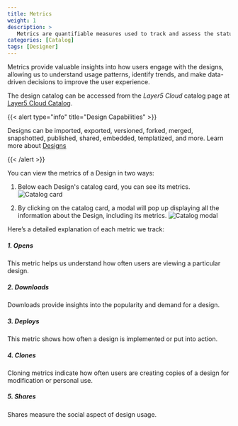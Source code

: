 ```yaml
---
title: Metrics
weight: 1
description: >
   Metrics are quantifiable measures used to track and assess the status, progress, and performance of various activities and user interactions with Designs.
categories: [Catalog]
tags: [Designer]
---
```


Metrics provide valuable insights into how users engage with the designs, allowing us to understand usage patterns, identify trends, and make data-driven decisions to improve the user experience.

The design catalog can be accessed from the _Layer5 Cloud_ catalog page at [Layer5 Cloud Catalog](/cloud/catalog).

{{< alert type="info" title="Design Capabilities" >}}

Designs can be imported, exported, versioned, forked, merged, snapshotted, published, shared, embedded, templatized, and more. Learn more about [Designs](/kanvas/getting-started/)

{{< /alert >}}

You can view the metrics of a Design in two ways:
1. Below each Design's catalog card, you can see its metrics.
![Catalog card](/cloud/catalog/images/cards.png)

2. By clicking on the catalog card, a modal will pop up displaying all the information about the Design, including its metrics.
![Catalog modal](/cloud/catalog/images/design_model.png)

Here’s a detailed explanation of each metric we track:

##### 1. Opens
This metric helps us understand how often users are viewing a particular design.

##### 2. Downloads
Downloads provide insights into the popularity and demand for a design.

##### 3. Deploys
This metric shows how often a design is implemented or put into action. 

##### 4. Clones
Cloning metrics indicate how often users are creating copies of a design for modification or personal use.

##### 5. Shares
Shares measure the social aspect of design usage.